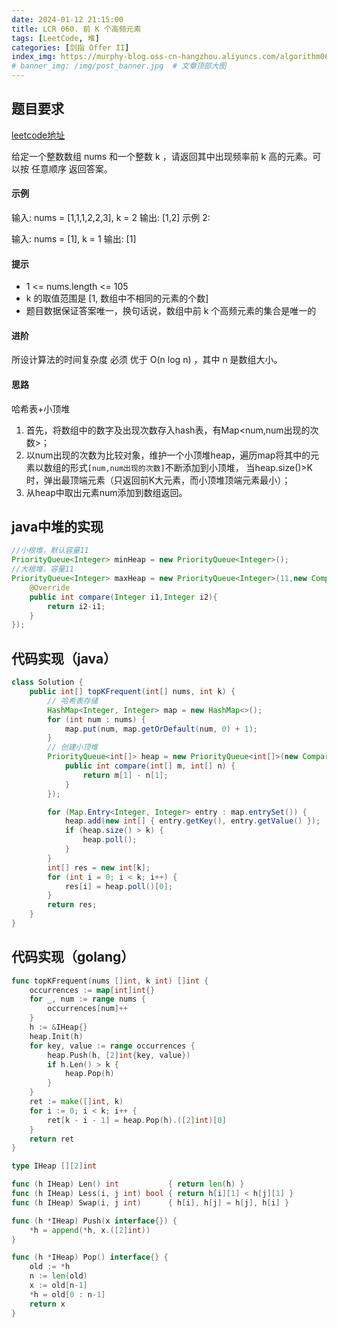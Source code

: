 ```yaml
---
date: 2024-01-12 21:15:00
title: LCR 060. 前 K 个高频元素
tags: [LeetCode, 堆]
categories: [剑指 Offer II]
index_img: https://murphy-blog.oss-cn-hangzhou.aliyuncs.com/algorithm060.png   # 封面图
# banner_img: /img/post_banner.jpg  # 文章顶部大图
---
```


## 题目要求

[leetcode地址](https://leetcode.cn/problems/g5c51o/description/?envType=study-plan-v2&envId=coding-interviews-special)

给定一个整数数组 nums 和一个整数 k ，请返回其中出现频率前 k 高的元素。可以按 任意顺序 返回答案。

#### 示例

输入: nums = [1,1,1,2,2,3], k = 2
输出: [1,2]
示例 2:

输入: nums = [1], k = 1
输出: [1]

#### 提示

- 1 <= nums.length <= 105
- k 的取值范围是 [1, 数组中不相同的元素的个数]
- 题目数据保证答案唯一，换句话说，数组中前 k 个高频元素的集合是唯一的

#### 进阶

所设计算法的时间复杂度 必须 优于 O(n log n) ，其中 n 是数组大小。

#### 思路

哈希表+小顶堆

1. 首先，将数组中的数字及出现次数存入hash表，有Map<num,num出现的次数>；
2. 以num出现的次数为比较对象，维护一个小顶堆heap，遍历map将其中的元素以数组的形式`[num,num出现的次数]`不断添加到小顶堆，
   当heap.size()>K时，弹出最顶端元素（只返回前K大元素，而小顶堆顶端元素最小）；
3. 从heap中取出元素num添加到数组返回。

## java中堆的实现

```java
//小根堆，默认容量11
PriorityQueue<Integer> minHeap = new PriorityQueue<Integer>();
//大根堆，容量11
PriorityQueue<Integer> maxHeap = new PriorityQueue<Integer>(11,new Comparator<Integer>(){
    @Override
    public int compare(Integer i1,Integer i2){
        return i2-i1;
    }
});
```

## 代码实现（java）

```java
class Solution {
    public int[] topKFrequent(int[] nums, int k) {
        // 哈希表存储
        HashMap<Integer, Integer> map = new HashMap<>();
        for (int num : nums) {
            map.put(num, map.getOrDefault(num, 0) + 1);
        }
        // 创建小顶堆
        PriorityQueue<int[]> heap = new PriorityQueue<int[]>(new Comparator<int[]>() {
            public int compare(int[] m, int[] n) {
                return m[1] - n[1];
            }
        });

        for (Map.Entry<Integer, Integer> entry : map.entrySet()) {
            heap.add(new int[] { entry.getKey(), entry.getValue() });
            if (heap.size() > k) {
                heap.poll();
            }
        }
        int[] res = new int[k];
        for (int i = 0; i < k; i++) {
            res[i] = heap.poll()[0];
        }
        return res;
    }
}
```

## 代码实现（golang）

```go
func topKFrequent(nums []int, k int) []int {
    occurrences := map[int]int{}
    for _, num := range nums {
        occurrences[num]++
    }
    h := &IHeap{}
    heap.Init(h)
    for key, value := range occurrences {
        heap.Push(h, [2]int{key, value})
        if h.Len() > k {
            heap.Pop(h)
        }
    }
    ret := make([]int, k)
    for i := 0; i < k; i++ {
        ret[k - i - 1] = heap.Pop(h).([2]int)[0]
    }
    return ret
}

type IHeap [][2]int

func (h IHeap) Len() int           { return len(h) }
func (h IHeap) Less(i, j int) bool { return h[i][1] < h[j][1] }
func (h IHeap) Swap(i, j int)      { h[i], h[j] = h[j], h[i] }

func (h *IHeap) Push(x interface{}) {
    *h = append(*h, x.([2]int))
}

func (h *IHeap) Pop() interface{} {
    old := *h
    n := len(old)
    x := old[n-1]
    *h = old[0 : n-1]
    return x
}
```
